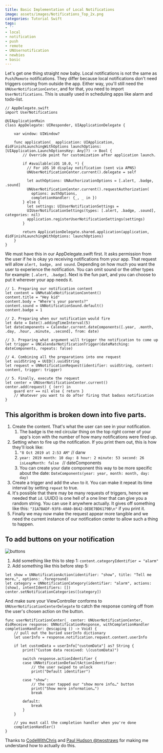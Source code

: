 ```yaml
---
title: Basic Implementation of Local Notifications
image: assets/images/Notifications_Top_2x.png
categories: Tutorial Swift
tags:
- ''
- local
- notification
- push
- remote
- UNUsernotification
- newbies
- basic
---
```


Let's get one thing straight now baby. Local notifications is not the same as `Push`/`Remote` notifications. They differ because local notifications don't need triggers coming from outside the app. Either way, you'll still need the `UNUserNotificationCenter`, and for that, you need to import `UserNotifications`. This is usually used in scheduling apps like alarm and todo-list.

```
// AppDelegate.swift
import UserNotifications

@UIApplicationMain
class AppDelegate: UIResponder, UIApplicationDelegate {

    var window: UIWindow?

    func application(_ application: UIApplication, didFinishLaunchingWithOptions launchOptions: [UIApplication.LaunchOptionsKey: Any]?) -> Bool {
        // Override point for customization after application launch.
        
        if #available(iOS 10.0, *) {
          // For iOS 10 display notification (sent via APNS)
          UNUserNotificationCenter.current().delegate = self

          let authOptions: UNAuthorizationOptions = [.alert, .badge, .sound]
          UNUserNotificationCenter.current().requestAuthorization(
            options: authOptions,
            completionHandler: {_, _ in })
        } else {
          let settings: UIUserNotificationSettings =
          UIUserNotificationSettings(types: [.alert, .badge, .sound], categories: nil)
          application.registerUserNotificationSettings(settings)
        }
				
        return ApplicationDelegate.shared.application(application, didFinishLaunchingWithOptions: launchOptions)
    }
}
```

We must have this in our AppDelegate.swift first. It asks permission from the user if he is okay yo receiving notifications from your app. That request will allow `alert, badge, and sound`. Depending on how much you want the user to experience the notification. You can omit sound or the other types for example: `[.alert, .badge]`. Next is the fun part, and you can choose to put it wherever your app needs it.

```
// 1. Preparing our notification content
let content = UNMutableNotificationContent()
content.title = "Hey kid"
content.body = "Where's your parents?"
content.sound = UNNotificationSound.default()
content.badge = 1

// 2. Preparing when our notification would fire
let date = Date().addingTimeInterval(5)
let dateComponents = Calendar.current.dateComponents([.year, .month, .day, .hour, .minute, .second], from: date)

// 3. Preparing what argument will trigger the notification to come up
let trigger = UNCalendarNotificationTrigger(dateMatching: dateComponents, repeats: false)

// 4. Combining all the preparations into one request
let uuidString = UUID().uuidString
let request = UNNotificationRequest(identifier: uuidString, content: content, trigger: trigger)

// 5. Finally, execute the request
let center = UNUserNotificationCenter.current()
center.add(request) { (err) in
    guard err == nil else { return }
    // Whatever you want to do after firing that badass notification
}
```

## This algorithm is broken down into five parts.
1. Create the content. That's what the user can see in your notification.
	1. The badge is the red circular thing on the top right corner of your app's icon with the number of how many notifications were fired up. 
2. Setting when to fire up the notification. If you print them out, this is how they'll look like:
	1. `"8 Oct 2019 at 2:53 AM"` // darw
	2. `year: 2019 month: 10 day: 8 hour: 2 minute: 53 second: 26 isLeapMonth: false ` // dateComponents
	3. You can create your date component this way to be more specific about the date: `DateComponents(year: year, month: month, day: day)`
3. Create a trigger and add the `when` to it. You can make it repeat its time interval by setting `repeat` to true.
4. It's possible that there may be many requests of triggers, hence we needed that `id`. UUID() is one hell of a one liner that can give you a random string. You can use it anywhere actually. It gives off something like this: `"31A7BADF-93F8-40A0-B642-DEDE7BD6179B\n"` if you print it.
5. Finally we may now make the request appear more tangible and we need the current instance of our notification center to allow such a thing to happen. 

## To add buttons on your notification
![buttons](https://www.appboy.com/blog/wp-content/uploads/2017/05/Push-Action-Buttons-Example-4-300x169.png)

1. Add something like this to step 1: `content.categoryIdentifier = "alarm"`
2. Add something like this before step 5:
```
let show = UNNotificationAction(identifier: "show", title: "Tell me more…", options: .foreground)
let category = UNNotificationCategory(identifier: "alarm", actions: [show], intentIdentifiers: [])
center.setNotificationCategories([category])
```

And make sure your ViewController conforms to `UNUserNotificationCenterDelegate` to catch the response coming off from the user's chosen action on the button.

```
func userNotificationCenter(_ center: UNUserNotificationCenter, didReceive response: UNNotificationResponse, withCompletionHandler completionHandler: @escaping () -> Void) {
    // pull out the buried userInfo dictionary
    let userInfo = response.notification.request.content.userInfo

    if let customData = userInfo["customData"] as? String {
        print("Custom data received: \(customData)")

        switch response.actionIdentifier {
        case UNNotificationDefaultActionIdentifier:
            // the user swiped to unlock
            print("Default identifier")

        case "show":
            // the user tapped our "show more info…" button
            print("Show more information…")
            break

        default:
            break
        }
    }

    // you must call the completion handler when you're done
    completionHandler()
}
```

Thanks to [CodeWithChris][chris] and [Paul Hudson @twostraws][paul] for making me understand how to actually do this.

[chris]: https://www.youtube.com/watch?v=JuqQUP0pnZY
[paul]: https://www.hackingwithswift.com/example-code/system/how-to-set-local-alerts-using-unnotificationcenter

